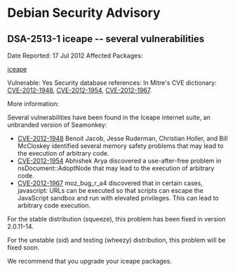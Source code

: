 
Debian Security Advisory
========================


DSA-2513-1 iceape -- several vulnerabilities
--------------------------------------------



Date Reported:
17 Jul 2012
Affected Packages:

[iceape](https://packages.debian.org/src:iceape)

Vulnerable:
Yes
Security database references:
In Mitre's CVE dictionary: [CVE-2012-1948](https://security-tracker.debian.org/tracker/CVE-2012-1948), [CVE-2012-1954](https://security-tracker.debian.org/tracker/CVE-2012-1954), [CVE-2012-1967](https://security-tracker.debian.org/tracker/CVE-2012-1967).  

More information:

Several vulnerabilities have been found in the Iceape internet suite,
an unbranded version of Seamonkey:


* [CVE-2012-1948](https://security-tracker.debian.org/tracker/CVE-2012-1948)
Benoit Jacob, Jesse Ruderman, Christian Holler, and Bill McCloskey
 identified several memory safety problems that may lead to the execution of
 arbitrary code.
* [CVE-2012-1954](https://security-tracker.debian.org/tracker/CVE-2012-1954)
Abhishek Arya discovered a use-after-free problem in
 nsDocument::AdoptNode that may lead to the execution of arbitrary
 code.
* [CVE-2012-1967](https://security-tracker.debian.org/tracker/CVE-2012-1967)
moz\_bug\_r\_a4 discovered that in certain cases, javascript: URLs
 can be executed so that scripts can escape the JavaScript sandbox and run
 with elevated privileges. This can lead to arbitrary code
 execution.


For the stable distribution (squeeze), this problem has been fixed in
version 2.0.11-14.


For the unstable (sid) and testing (wheezy) distribution, this problem
will be fixed soon.


We recommend that you upgrade your iceape packages.






